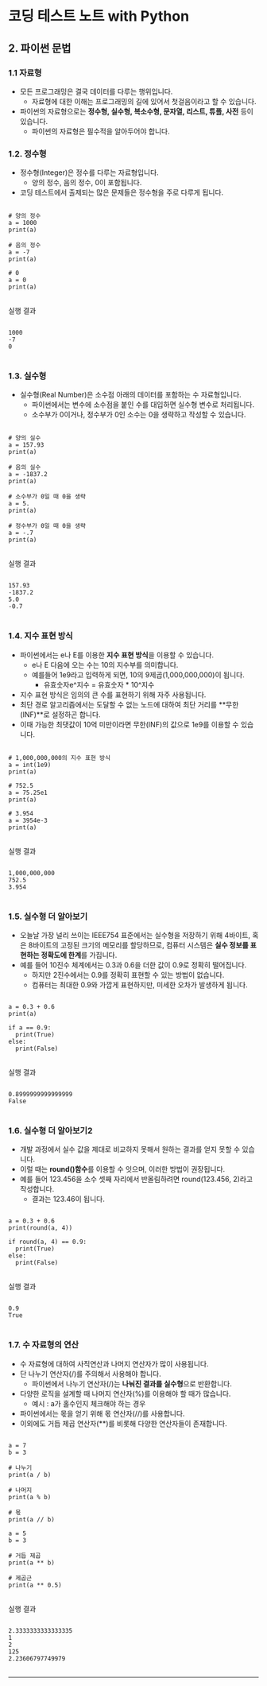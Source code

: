 # 코딩 테스트 노트 with Python

## 2. 파이썬 문법

### 1.1 자료형
- 모든 프로그래밍은 결국 데이터를 다루는 행위입니다.
  - 자료형에 대한 이해는 프로그래밍의 길에 있어서 첫걸음이라고 할 수 있습니다.
- 파이썬의 자료형으로는 **정수형, 실수형, 복소수형, 문자열, 리스트, 튜플, 사전** 등이 있습니다.
  - 파이썬의 자료형은 필수적을 알아두어야 합니다.


### 1.2. 정수형
- 정수형(Integer)은 정수를 다루는 자료형입니다.
  - 양의 정수, 음의 정수, 0이 포함됩니다.
- 코딩 테스트에서 출제되는 많은 문제들은 정수형을 주로 다루게 됩니다.
<pre>
<code>
# 양의 정수
a = 1000
print(a)

# 음의 정수
a = -7
print(a)

# 0
a = 0
print(a)
</code>
</pre>

실행 결과
<pre>
<code>
1000
-7
0
</code>
</pre>

### 1.3. 실수형
- 실수형(Real Number)은 소수점 아래의 데이터를 포함하는 수 자료형입니다.
  - 파이썬에서는 변수에 소수점을 붙인 수를 대입하면 실수형 변수로 처리됩니다.
  - 소수부가 0이거나, 정수부가 0인 소수는 0을 생략하고 작성할 수 있습니다.
<pre>
<code>
# 양의 실수
a = 157.93
print(a)

# 음의 실수
a = -1837.2
print(a)

# 소수부가 0일 때 0을 생략
a = 5.
print(a)

# 정수부가 0일 때 0을 생략
a = -.7
print(a)
</code>
</pre>

실행 결과
<pre>
<code>
157.93
-1837.2
5.0
-0.7
</code>
</pre>

### 1.4. 지수 표현 방식
- 파이썬에서는 e나 E를 이용한 **지수 표현 방식**을 이용할 수 있습니다.
  - e나 E 다음에 오는 수는 10의 지수부를 의미합니다.
  - 예를들어 1e9라고 입력하게 되면, 10의 9제곱(1,000,000,000)이 됩니다.
    -  유효숫자e^지수 = 유효숫자 * 10^지수
- 지수 표현 방식은 임의의 큰 수를 표현하기 위해 자주 사용됩니다.
- 최단 경로 알고리즘에서는 도달할 수 없는 노드에 대하여 최단 거리를 **무한(INF)**로 설정하곤 합니다.
- 이때 가능한 최댓값이 10억 미만이라면 무한(INF)의 값으로 1e9를 이용할 수 있습니다.
<pre>
<code>
# 1,000,000,000의 지수 표현 방식
a = int(1e9)
print(a)

# 752.5
a = 75.25e1
print(a)

# 3.954
a = 3954e-3
print(a)
</code>
</pre>

실행 결과
<pre>
<code>
1,000,000,000
752.5
3.954
</code>
</pre>

### 1.5. 실수형 더 알아보기
- 오늘날 가장 널리 쓰이는 IEEE754 표준에서는 실수형을 저장하기 위해 4바이트, 혹은 8바이트의 고정된 크기의 메모리를 할당하므로, 컴퓨터 시스템은 **실수 정보를 표현하는 정확도에 한계**를 가집니다.
- 예를 들어 10진수 체계에서는 0.3과 0.6을 더한 값이 0.9로 정확히 떨어집니다.
  - 하지만 2진수에서는 0.9를 정확히 표현할 수 있는 방법이 없습니다.
  - 컴퓨터는 최대한 0.9와 가깝게 표현하지만, 미세한 오차가 발생하게 됩니다.

<pre>
<code>
a = 0.3 + 0.6
print(a)

if a == 0.9:
  print(True)
else:
  print(False)
</code>
</pre>

실행 결과
<pre>
<code>
0.8999999999999999
False
</code>
</pre>

### 1.6. 실수형 더 알아보기2
- 개발 과정에서 실수 값을 제대로 비교하지 못해서 원하는 결과를 얻지 못할 수 있습니다.
- 이럴 때는 **round()함수**를 이용할 수 잇으며, 이러한 방법이 권장됩니다.
- 예를 들어 123.456을 소수 셋째 자리에서 반올림하려면 round(123.456, 2)라고 작성합니다.
  - 결과는 123.46이 됩니다.
<pre>
<code>
a = 0.3 + 0.6
print(round(a, 4))

if round(a, 4) == 0.9:
  print(True)
else:
  print(False)
</code>
</pre>

실행 결과
<pre>
<code>
0.9
True
</code>
</pre>


### 1.7. 수 자료형의 연산
- 수 자료형에 대하여 사직연산과 나머지 연산자가 많이 사용됩니다.
- 단 나누기 연산자(/)를 주의해서 사용해야 합니다.
  - 파이썬에서 나누기 연산자(/)는 **나눠진 결과를 실수형**으로 반환합니다.
- 다양한 로직을 설계할 때 나머지 연산자(%)를 이용해야 할 때가 많습니다.
  - 예시 : a가 홀수인지 체크해야 하는 경우
- 파이썬에서는 몫을 얻기 위해 몫 연산자(//)를 사용합니다.
- 이외에도 거듭 제곱 연산자(**)를 비롯해 다양한 연산자들이 존재합니다.

<pre>
<code>
a = 7
b = 3

# 나누기
print(a / b)

# 나머지
print(a % b)

# 몫
print(a // b)

a = 5
b = 3

# 거듭 제곱
print(a ** b)

# 제곱근
print(a ** 0.5)
</code>
</pre>

실행 결과
<pre>
<code>
2.3333333333333335
1
2
125
2.23606797749979
</code>
</pre>
---